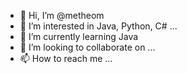 - 👋 Hi, I’m @metheom
- 👀 I’m interested in Java, Python, C# ...
- 🌱 I’m currently learning Java
- 💞️ I’m looking to collaborate on ...
- 📫 How to reach me ...

<!---

--->
